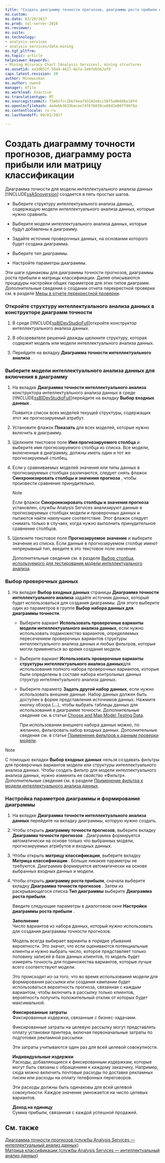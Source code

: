```yaml
---
title: "Создать диаграмму точности прогнозов, диаграммы роста прибыли или матрицу классификации | Документы Microsoft"
ms.custom: 
ms.date: 03/20/2017
ms.prod: sql-server-2016
ms.reviewer: 
ms.suite: 
ms.technology:
- analysis-services
- analysis-services/data-mining
ms.tgt_pltfrm: 
ms.topic: article
helpviewer_keywords:
- Mining Accuracy Chart [Analysis Services], mining structures
ms.assetid: aa3d052f-58a9-4417-8e7a-5e6feb562af0
caps.latest.revision: 20
author: Minewiskan
ms.author: owend
manager: kfile
ms.workload: Inactive
ms.translationtype: MT
ms.sourcegitcommit: f3481fcc2bb74eaf93182e6cc58f5a06666e10f4
ms.openlocfilehash: 4a4ebb3633becee7df676650ce88d2e00ff96f8a
ms.contentlocale: ru-ru
ms.lasthandoff: 09/01/2017

---
```

# <a name="create-a-lift-chart-profit-chart-or-classification-matrix"></a>Создать диаграмму точности прогнозов, диаграмму роста прибыли или матрицу классификации
  Диаграмма точности для модели интеллектуального анализа данных [!INCLUDE[ssASnoversion](../../includes/ssasnoversion-md.md)] создается в пять простых шагов.  
  
-   Выберите структуру интеллектуального анализа данных, содержащую модели интеллектуального анализа данных, которые нужно сравнить.  
  
-   Выберите модели интеллектуального анализа данных, которые будут добавлены в диаграмму.  
  
-   Задайте источник проверочных данных, на основании которого будет создана диаграмма.  
  
-   Выберите тип диаграммы.  
  
-   Настройте параметры диаграммы.  
  
 Эти шаги одинаковы для диаграммы точности прогнозов, диаграммы роста прибыли и матрицы классификации. Далее описываются процедуры настройки общих параметров для этих типов диаграмм. Дополнительные сведения о создании отчета перекрестной проверки см. в разделе [Меры в отчете перекрестной проверки](../../analysis-services/data-mining/measures-in-the-cross-validation-report.md).  
  
### <a name="open-the-mining-structure-in-the-accuracy-chart-designer"></a>Откройте структуру интеллектуального анализа данных в конструкторе диаграмм точности  
  
1.  В среде [!INCLUDE[ssBIDevStudioFull](../../includes/ssbidevstudiofull-md.md)]откройте конструктор интеллектуального анализа данных.  
  
2.  В обозревателе решений дважды щелкните структуру, которая содержит модель или модели интеллектуального анализа данных.  
  
3.  Перейдите на вкладку **Диаграмма точности интеллектуального анализа** .  
  
### <a name="select-mining-models-for-inclusion-in-the-chart"></a>Выберите модели интеллектуального анализа данных для включения в диаграмму  
  
1.  На вкладке **Диаграмма точности интеллектуального анализа** конструктора интеллектуального анализа данных в среде [!INCLUDE[ssBIDevStudioFull](../../includes/ssbidevstudiofull-md.md)]перейдите на вкладку **Выбор входных данных** .  
  
     Появится список всех моделей текущей структуры, содержащих этот же прогнозируемый атрибут.  
  
2.  Установите флажок **Показать** для всех моделей, которые нужно включить в диаграмму.  
  
3.  Щелкните текстовое поле **Имя прогнозируемого столбца** и выберите имя прогнозируемого столбца из списка. Все модели, включенные в диаграмму, должны иметь один и тот же прогнозируемый столбец.  
  
4.  Если у сравниваемых моделей значения или типы данных в прогнозируемых столбцах различаются, следует снять флажок **Синхронизировать столбцы и значения прогноза** , чтобы произвести сравнение принудительно.  
  
    > [!NOTE]  
    >  Если флажок **Синхронизировать столбцы и значения прогноза** установлен, службы Analysis Services анализируют данные в прогнозируемых столбцах модели и проверочных данных и пытаются найти наилучшее соответствие. Этот флажок следует снимать только в случаях, когда нужно выполнить принудительное сравнение столбцов.  
  
5.  Щелкните текстовое поле **Прогнозируемое значение** и выберите значение из списка. Если данные в прогнозируемом столбце имеют непрерывный тип, введите в это текстовое поле значение.  
  
     Дополнительные сведения см. в разделе [Выбор столбца, используемого для тестирования модели интеллектуального анализа](../../analysis-services/data-mining/choose-the-column-to-use-for-testing-a-mining-model.md).  
  
### <a name="select-testing-data"></a>Выбор проверочных данных  
  
1.  На вкладке **Выбор входных данных** страницы **Диаграмма точности интеллектуального анализа** задайте источник данных, который будет использоваться для создания диаграммы. Для этого выберите один из параметров в группе **Выбор набора данных для диаграммы точности**.  
  
    -   Выберите вариант **Использовать проверочные варианты модели интеллектуального анализа данных**, если нужно использовать подмножество вариантов, определяемых пересечением проверочных вариантов структуры интеллектуального анализа данных и любых фильтров, которые могли применяться во время создания модели.  
  
    -   Выберите вариант **Использовать проверочные варианты структуры интеллектуального анализа данных**для использования полного набора проверочных вариантов, которые были определены в составе набора контрольных данных структур интеллектуального анализа данных.  
  
    -   Выберите параметр **Задать другой набор данных**, если нужно использовать внешние данные.  Набор данных должен быть доступен в форме представления источников данных.   Нажмите кнопку обзора (**…**), чтобы выбрать таблицы данных для использования в диаграмме точности. Дополнительные сведения см. в статье [Choose and Map Model Testing Data](../../analysis-services/data-mining/choose-and-map-model-testing-data.md).  
  
         При использовании внешнего набора данных можно, по желанию, фильтровать набор входных данных. Дополнительные сведения см. в статье [Применение фильтров к данным проверки модели](../../analysis-services/data-mining/apply-filters-to-model-testing-data.md).  
  
> [!NOTE]  
>  С помощью вкладки **Выбор входных данных** нельзя создавать фильтры для проверочных вариантов модели или структуры интеллектуального анализа данных. Чтобы создать фильтр для модели интеллектуального анализа данных, нужно изменить ее свойство «Фильтр». Дополнительные сведения см. в разделе [Применение фильтра к модели интеллектуального анализа данных](../../analysis-services/data-mining/apply-a-filter-to-a-mining-model.md).  
  
### <a name="configure-chart-settings-and-generate-the-chart"></a>Настройка параметров диаграммы и формирование диаграммы  
  
1.  На вкладке **Диаграмма точности интеллектуального анализа данных** перейдите на вкладку диаграммы, которую нужно создать.  
  
2.  Чтобы открыть **диаграмму точности прогнозов**, выберите вкладку **Диаграмма точности прогнозов** . Диаграмма формируется автоматически на основе только что выбранных модели, прогнозируемых атрибутов и входных данных.  
  
3.  Чтобы открыть **матрицу классификации**, выберите вкладку **Матрица классификации** . Больше никакие параметры не требуются. Диаграмма формируется автоматически на основе выбранных входных данных и модели.  
  
4.  Чтобы открыть **диаграмму роста прибыли**, сначала выберите вкладку **Диаграмма точности прогнозов** . Затем из раскрывающегося списка **Тип диаграммы** выберите **Диаграмма роста прибыли**.  
  
     Введите следующие параметры в диалоговом окне **Настройки диаграммы роста прибыли** .  
  
     **Заполнение**  
     Число вариантов из набора данных, который нужно использовать для создания диаграммы точности прогнозов.  
  
     Модель всегда выбирает варианты в порядке убывания вероятности. Это значит, что если оцениваются потенциальные клиенты и нужно выбрать число, которое представляет только половину записей в базе данных клиентов, то модель будет измерять точность для подмножества вариантов, которые лучше всего соответствуют модели.  
  
     Это происходит из-за того, что во время использования модели для формирования рассылки или создания кампании будет использоваться вероятность прогноза, связанная с каждым вариантом, чтобы включить в рассылку только клиентов, вероятность получить положительный отклик от которых будет максимальной.  
  
     **Фиксированные затраты**  
     Фиксированные издержки, связанные с бизнес-задачами.  
  
     Фиксированные затраты на целевую рассылку могут представлять оплату установки принтера, включая первоначальные затраты по подготовке рекламной рассылки.  
  
     Эти затраты учитываются один раз для всей целевой совокупности.  
  
     **Индивидуальные издержки**  
     Расходы, добавляющиеся к фиксированным издержкам, которые могут быть связаны с обращением к каждому заказчику. Например, сюда можно включить почтовые расходы по доставке рекламных писем или расходы на оплату телефонных переговоров.  
  
     Эти расходы должны быть одинаковы для всей целевой совокупности. Каждое значение умножается на число целевых вариантов.  
  
     **Доход на единицу**  
     Сумма прибыли, связанная с каждой успешной продажей.  
  
## <a name="see-also"></a>См. также  
 [Диаграмма точности прогнозов (службы Analysis Services — интеллектуальный анализ данных)](../../analysis-services/data-mining/lift-chart-analysis-services-data-mining.md)   
 [Матрица классификации (службы Analysis Services — интеллектуальный анализ данных)](../../analysis-services/data-mining/classification-matrix-analysis-services-data-mining.md)  
  
  

